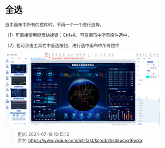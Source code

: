 # 全选

<font style="color:rgb(51, 51, 51);">选中画布中所有的控件时，不再一个一个进行选择，</font>

<font style="color:rgb(51, 51, 51);">（1）可直接使用键盘快捷键：Ctrl+A，可将画布中所有控件选中，</font>

<font style="color:rgb(51, 51, 51);">（2）也可点击工具栏中全选按钮，进行选中画布中所有控件</font>

![1721376908371-99f9c785-8602-419e-9bff-fbf961db1fa9.png](./img/9Byq_j2SsC7trpH_/1721376908371-99f9c785-8602-419e-9bff-fbf961db1fa9-709879.png)



> 更新: 2024-07-19 16:15:12  
> 原文: <https://www.yuque.com/iot-fast/ksh/drzksdkucyxt6w3a>